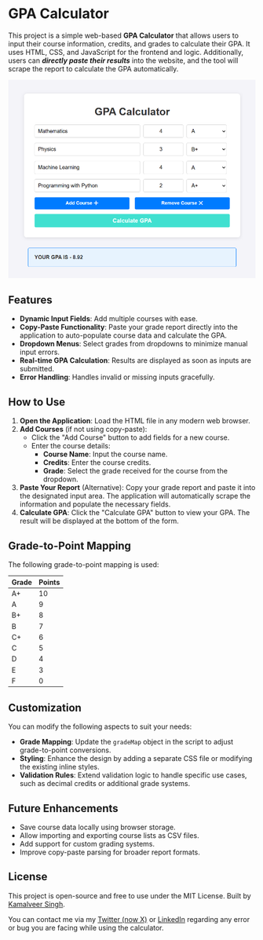 # GPA Calculator

This project is a simple web-based **GPA Calculator** that allows users to input their course information, credits, and grades to calculate their GPA. It uses HTML, CSS, and JavaScript for the frontend and logic. Additionally, users can **_directly paste their results_** into the website, and the tool will scrape the report to calculate the GPA automatically.

![](./demo.png)

## Features

- **Dynamic Input Fields**: Add multiple courses with ease.
- **Copy-Paste Functionality**: Paste your grade report directly into the application to auto-populate course data and calculate the GPA.
- **Dropdown Menus**: Select grades from dropdowns to minimize manual input errors.
- **Real-time GPA Calculation**: Results are displayed as soon as inputs are submitted.
- **Error Handling**: Handles invalid or missing inputs gracefully.

## How to Use

1. **Open the Application**: Load the HTML file in any modern web browser.
2. **Add Courses** (if not using copy-paste):
   - Click the "Add Course" button to add fields for a new course.
   - Enter the course details:
     - **Course Name**: Input the course name.
     - **Credits**: Enter the course credits.
     - **Grade**: Select the grade received for the course from the dropdown.
3. **Paste Your Report** (Alternative): Copy your grade report and paste it into the designated input area. The application will automatically scrape the information and populate the necessary fields.
4. **Calculate GPA**: Click the "Calculate GPA" button to view your GPA. The result will be displayed at the bottom of the form.

## Grade-to-Point Mapping

The following grade-to-point mapping is used:

| Grade | Points |
| ----- | ------ |
| A+    | 10     |
| A     | 9      |
| B+    | 8      |
| B     | 7      |
| C+    | 6      |
| C     | 5      |
| D     | 4      |
| E     | 3      |
| F     | 0      |

## Customization

You can modify the following aspects to suit your needs:

- **Grade Mapping**: Update the `gradeMap` object in the script to adjust grade-to-point conversions.
- **Styling**: Enhance the design by adding a separate CSS file or modifying the existing inline styles.
- **Validation Rules**: Extend validation logic to handle specific use cases, such as decimal credits or additional grade systems.

## Future Enhancements

- Save course data locally using browser storage.
- Allow importing and exporting course lists as CSV files.
- Add support for custom grading systems.
- Improve copy-paste parsing for broader report formats.

## License

This project is open-source and free to use under the MIT License. Built by [Kamalveer Singh](https://x.com/kamal_stark_).

You can contact me via my [Twitter (now X)](https://x.com/kamal_stark_) or [LinkedIn](https://www.linkedin.com/in/kamalveer-singh-221719250/) regarding any error or bug you are facing while using the calculator.
